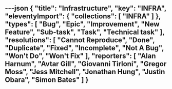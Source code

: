 ---json
{
  "title": "Infrastructure",
  "key": "INFRA",
  "eleventyImport": {
    "collections": [
      "INFRA"
    ]
  },
  "types": [
    "Bug",
    "Epic",
    "Improvement",
    "New Feature",
    "Sub-task",
    "Task",
    "Technical task"
  ],
  "resolutions": [
    "Cannot Reproduce",
    "Done",
    "Duplicate",
    "Fixed",
    "Incomplete",
    "Not A Bug",
    "Won't Do",
    "Won't Fix"
  ],
  "reporters": [
    "Alan Harnum",
    "Avtar Gill",
    "Giovanni Tirloni",
    "Gregor Moss",
    "Jess Mitchell",
    "Jonathan Hung",
    "Justin Obara",
    "Simon Bates"
  ]
}
---
        